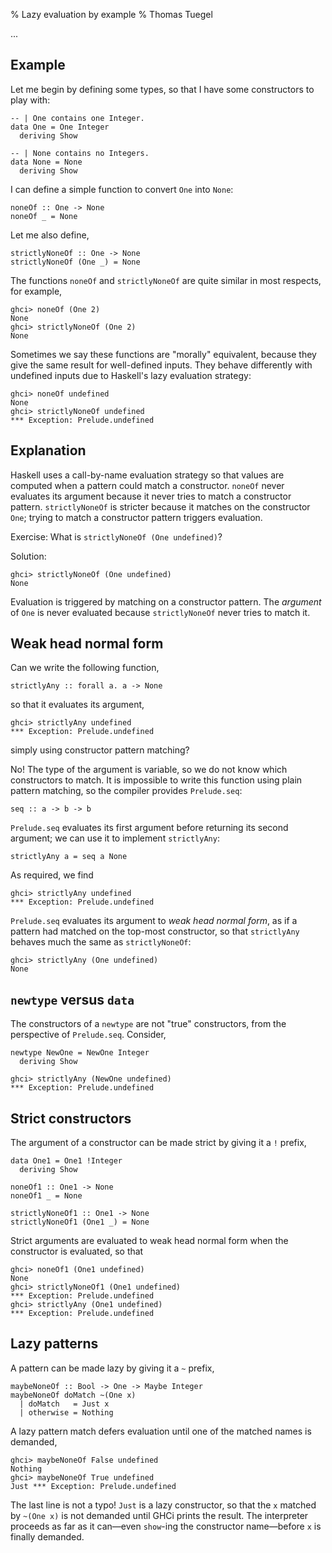 % Lazy evaluation by example
% Thomas Tuegel

...

## Example

Let me begin by defining some types, so that I have some constructors to play with:

``` {#One .haskell}
-- | One contains one Integer.
data One = One Integer
  deriving Show
```

``` {#None .haskell}
-- | None contains no Integers.
data None = None
  deriving Show
```

I can define a simple function to convert `One` into `None`:

``` {#noneOf .haskell}
noneOf :: One -> None
noneOf _ = None
```

Let me also define,

``` {#strictlyNoneOf .haskell}
strictlyNoneOf :: One -> None
strictlyNoneOf (One _) = None
```

The functions `noneOf` and `strictlyNoneOf` are quite similar in most respects, for example,

```
ghci> noneOf (One 2)
None
ghci> strictlyNoneOf (One 2)
None
```

Sometimes we say these functions are "morally" equivalent, because they give the same result for well-defined inputs.
They behave differently with undefined inputs due to Haskell's lazy evaluation strategy:

```
ghci> noneOf undefined
None
ghci> strictlyNoneOf undefined
*** Exception: Prelude.undefined
```

## Explanation

Haskell uses a call-by-name evaluation strategy so that values are computed when a pattern could match a constructor.
`noneOf` never evaluates its argument because it never tries to match a constructor pattern.
`strictlyNoneOf` is stricter because it matches on the constructor `One`; trying to match a constructor pattern triggers evaluation.

Exercise: What is `strictlyNoneOf (One undefined)`?

Solution:

```
ghci> strictlyNoneOf (One undefined)
None
```

Evaluation is triggered by matching on a constructor pattern.
The _argument_ of `One` is never evaluated because `strictlyNoneOf` never tries to match it.

## Weak head normal form

Can we write the following function,

``` {#strictlyAny .haskell}
strictlyAny :: forall a. a -> None
```

so that it evaluates its argument,

```
ghci> strictlyAny undefined
*** Exception: Prelude.undefined
```

simply using constructor pattern matching?

No! The type of the argument is variable, so we do not know which constructors to match.
It is impossible to write this function using plain pattern matching, so the compiler provides `Prelude.seq`:

``` {#seq .haskell .ignore}
seq :: a -> b -> b
```

`Prelude.seq` evaluates its first argument before returning its second argument;
we can use it to implement `strictlyAny`:

``` {.haskell}
strictlyAny a = seq a None
```

As required, we find

```
ghci> strictlyAny undefined
*** Exception: Prelude.undefined
```

`Prelude.seq` evaluates its argument to _weak head normal form_,
as if a pattern had matched on the top-most constructor,
so that `strictlyAny` behaves much the same as `strictlyNoneOf`:

```
ghci> strictlyAny (One undefined)
None
```

## `newtype` versus `data`

The constructors of a `newtype` are not "true" constructors, from the perspective of `Prelude.seq`.
Consider,

``` {#NewOne .haskell}
newtype NewOne = NewOne Integer
  deriving Show
```

```
ghci> strictlyAny (NewOne undefined)
*** Exception: Prelude.undefined
```

## Strict constructors

The argument of a constructor can be made strict by giving it a `!` prefix,

``` {#One1 .haskell}
data One1 = One1 !Integer
  deriving Show

noneOf1 :: One1 -> None
noneOf1 _ = None

strictlyNoneOf1 :: One1 -> None
strictlyNoneOf1 (One1 _) = None
```

Strict arguments are evaluated to weak head normal form when the constructor is evaluated, so that

```
ghci> noneOf1 (One1 undefined)
None
ghci> strictlyNoneOf1 (One1 undefined)
*** Exception: Prelude.undefined
ghci> strictlyAny (One1 undefined)
*** Exception: Prelude.undefined
```

## Lazy patterns

A pattern can be made lazy by giving it a `~` prefix,

``` {#maybeNoneOf .haskell}
maybeNoneOf :: Bool -> One -> Maybe Integer
maybeNoneOf doMatch ~(One x)
  | doMatch   = Just x
  | otherwise = Nothing
```

A lazy pattern match defers evaluation until one of the matched names is demanded,

```
ghci> maybeNoneOf False undefined
Nothing
ghci> maybeNoneOf True undefined
Just *** Exception: Prelude.undefined
```

The last line is not a typo!
`Just` is a lazy constructor, so that the `x` matched by `~(One x)` is not demanded until GHCi prints the result.
The interpreter proceeds as far as it can—even `show`-ing the constructor name—before `x` is finally demanded.

